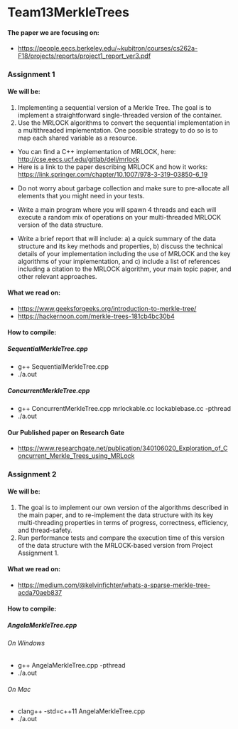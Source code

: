 # Team13MerkleTrees

#### The paper we are focusing on: 
* https://people.eecs.berkeley.edu/~kubitron/courses/cs262a-F18/projects/reports/project1_report_ver3.pdf

### Assignment 1

#### We will be: 

1. Implementing a sequential version of a Merkle Tree. The goal is to implement a straightforward single-threaded version of the container.
2. Use the MRLOCK algorithms to convert the sequential implementation in a multithreaded implementation. One possible strategy to do so is to map each shared variable as a resource. 

- You can find a C++ implementation of MRLOCK, here:
http://cse.eecs.ucf.edu/gitlab/deli/mrlock
- Here is a link to the paper describing MRLOCK and how it works:
https://link.springer.com/chapter/10.1007/978-3-319-03850-6_19

* Do not worry about garbage collection and make sure to pre-allocate all elements that you
might need in your tests.

* Write a main program where you will spawn 4 threads and each will execute a random
mix of operations on your multi-threaded MRLOCK version of the data structure.
* Write a brief report that will include: 
a) a quick summary of the data structure and its
key methods and properties, b) discuss the technical details of your implementation
including the use of MRLOCK and the key algorithms of your implementation, and c)
include a list of references including a citation to the MRLOCK algorithm, your main topic
paper, and other relevant approaches. 

#### What we read on: 
* https://www.geeksforgeeks.org/introduction-to-merkle-tree/
* https://hackernoon.com/merkle-trees-181cb4bc30b4

#### How to compile: 
##### SequentialMerkleTree.cpp
* g++ SequentialMerkleTree.cpp 
* ./a.out 

##### ConcurrentMerkleTree.cpp
* g++ ConcurrentMerkleTree.cpp mrlockable.cc lockablebase.cc -pthread
* ./a.out 

#### Our Published paper on Research Gate 
* https://www.researchgate.net/publication/340106020_Exploration_of_Concurrent_Merkle_Trees_using_MRLock

### Assignment 2

#### We will be: 

1. The goal is to implement our own version of the algorithms described in the main paper, and to re-implement the data structure with its key multi-threading properties in terms of progress, correctness, efficiency, and thread-safety. 
2. Run performance tests and compare the execution time of this version of the data structure with the MRLOCK-based version from Project Assignment 1. 

#### What we read on: 
* https://medium.com/@kelvinfichter/whats-a-sparse-merkle-tree-acda70aeb837

#### How to compile: 
##### AngelaMerkleTree.cpp
###### On Windows 
* g++ AngelaMerkleTree.cpp -pthread
* ./a.out 
###### On Mac 
* clang++ -std=c++11 AngelaMerkleTree.cpp 
* ./a.out
